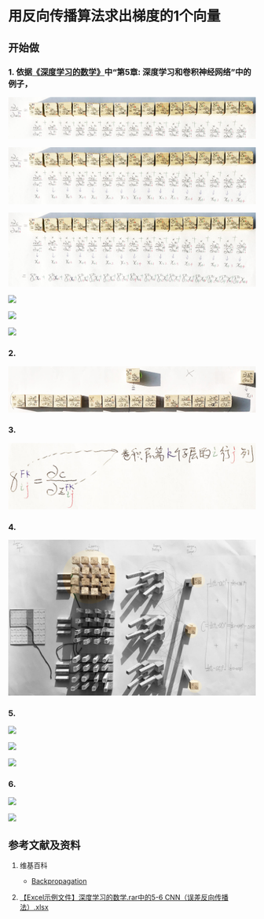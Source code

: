 # 用反向传播算法求出梯度的1个向量

## 开始做

### 1. 依据[《深度学习的数学》](https://www.ituring.com.cn/book/2593)中“第5章: 深度学习和卷积神经网络”中的例子，

![](/images/体验卷积神经网络中的数学原理/用反向传播算法求出梯度的1个向量/1a1.jpg)

![](/images/体验卷积神经网络中的数学原理/用反向传播算法求出梯度的1个向量/1a2.jpg)

![](/images/体验卷积神经网络中的数学原理/用反向传播算法求出梯度的1个向量/1a3.jpg)

![](/images/体验卷积神经网络中的数学原理/用反向传播算法求出梯度的1个向量/1a4.jpg)

![](/images/体验卷积神经网络中的数学原理/用反向传播算法求出梯度的1个向量/1a5.jpg)

![](/images/体验卷积神经网络中的数学原理/用反向传播算法求出梯度的1个向量/1a6.jpg)

### 2.

![](/images/体验卷积神经网络中的数学原理/用反向传播算法求出梯度的1个向量/2a1.jpg)

### 3. 

![](/images/体验卷积神经网络中的数学原理/用反向传播算法求出梯度的1个向量/3a1.jpg)

### 4. 

![](/images/体验卷积神经网络中的数学原理/用反向传播算法求出梯度的1个向量/4a1.jpg)

### 5.  

![](/images/体验卷积神经网络中的数学原理/用反向传播算法求出梯度的1个向量/5a1.jpg)

![](/images/体验卷积神经网络中的数学原理/用反向传播算法求出梯度的1个向量/5a2.jpg)

![](/images/体验卷积神经网络中的数学原理/用反向传播算法求出梯度的1个向量/5a3.jpg)

### 6.  

![](/images/体验卷积神经网络中的数学原理/用反向传播算法求出梯度的1个向量/6a1.jpg)

![](/images/体验卷积神经网络中的数学原理/用反向传播算法求出梯度的1个向量/6a2.jpg)

## 参考文献及资料

1. 维基百科
	- [Backpropagation](https://en.wikipedia.org/wiki/Backpropagation) 

2. [【Excel示例文件】深度学习的数学.rar中的5-6 CNN（误差反向传播法）.xlsx](http://www.ituring.com.cn/book/2593)